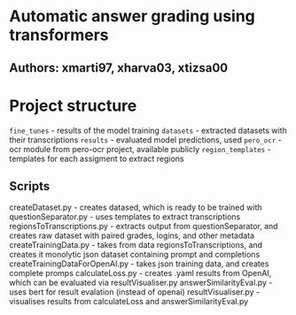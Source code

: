 # Automatic answer grading using transformers
## Authors: xmarti97, xharva03, xtizsa00

# Project structure
`fine_tunes` - results of the model training
`datasets` - extracted datasets with their transcriptions
`results` - evaluated model predictions, used
`pero_ocr` - ocr module from pero-ocr project, available publicly
`region_templates` - templates for each assigment to extract regions

## Scripts
createDataset.py - creates datased, which is ready to be trained with
questionSeparator.py - uses templates to extract transcriptions
regionsToTranscriptions.py - extracts output from questionSeparator, and creates raw dataset with paired grades, logins, and other metadata
createTrainingData.py - takes from data regionsToTranscriptions, and creates it monolytic json dataset containing prompt and completions
createTrainingDataForOpenAI.py - takes json training data, and creates complete promps
calculateLoss.py - creates .yaml results from OpenAI, which can be evaluated via resultVisualiser.py
answerSimilarityEval.py - uses bert for result evalation (instead of openai)
resultVisualiser.py - visualises results from calculateLoss and answerSimilarityEval.py
